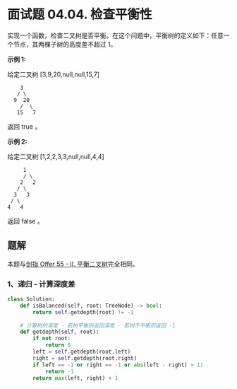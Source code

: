 # 面试题 04.04. 检查平衡性

实现一个函数，检查二叉树是否平衡。在这个问题中，平衡树的定义如下：任意一个节点，其两棵子树的高度差不超过 1。

**示例 1:**

给定二叉树 [3,9,20,null,null,15,7]

```
    3
   / \
  9  20
    /  \
   15   7
```

返回 true 。

**示例 2:**

给定二叉树 [1,2,2,3,3,null,null,4,4]

```
     1
     / \
    2   2
   / \
  3   3
 / \
4   4
```

返回 false 。

## 题解

本题与[剑指 Offer 55 - II. 平衡二叉树](https://github.com/CastleYeager/PythonicLeetcode/blob/main/%E6%A0%91/%E4%BA%8C%E5%8F%89%E6%A0%91/%E5%89%91%E6%8C%87%20Offer%2055%20-%20II.%20%E5%B9%B3%E8%A1%A1%E4%BA%8C%E5%8F%89%E6%A0%91.md)完全相同。

### 1、递归 - 计算深度差

```python
class Solution:
    def isBalanced(self, root: TreeNode) -> bool:
        return self.getdepth(root) != -1
	
    # 计算树的深度 - 若树平衡则返回深度 - 若树不平衡则返回 -1
    def getdepth(self, root):
        if not root:
            return 0
        left = self.getdepth(root.left)
        right = self.getdepth(root.right)
        if left == -1 or right == -1 or abs(left - right) > 1:
            return -1
        return max(left, right) + 1
```

